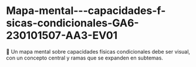 # Mapa-mental---capacidades-f-sicas-condicionales-GA6-230101507-AA3-EV01
🙌 Un mapa mental sobre capacidades físicas condicionales debe ser visual, con un concepto central y ramas que se expanden en subtemas.
